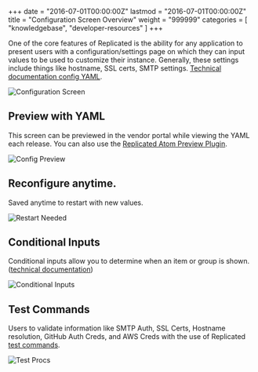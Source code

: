 +++
date = "2016-07-01T00:00:00Z"
lastmod = "2016-07-01T00:00:00Z"
title = "Configuration Screen Overview"
weight = "999999"
categories = [ "knowledgebase", "developer-resources" ]
+++

One of the core features of Replicated is the ability for any application to present users
with a configuration/settings page on which they can input values to be used to customize
their instance. Generally, these settings include things like hostname, SSL certs, SMTP
settings. [Technical documentation config YAML](/packaging-an-application/config-screen/).

![Configuration Screen](/static/config-screen.png)

## Preview with YAML

This screen can be previewed in the vendor portal while viewing the YAML each release. You
can also use the [Replicated Atom Preview Plugin](https://atom.io/packages/replicated-preview).

![Config Preview](/static/config-preview.png)

## Reconfigure anytime.

Saved anytime to restart with new values.

![Restart Needed](/static/restart-needed.png)

## Conditional Inputs

Conditional inputs allow you to determine when an item or group is shown.
([technical documentation](/on-prem-config#section-when-conditional-inputs-))

![Conditional Inputs](/static/conditional-inputs.gif)

## Test Commands

Users to validate information like SMTP Auth, SSL Certs, Hostname resolution, GitHub Auth Creds,
and AWS Creds with the use of Replicated [test commands](/packaging-an-application/test-procs/).

![Test Procs](/static/test-procs.gif)
